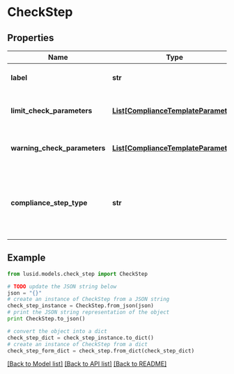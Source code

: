 # CheckStep


## Properties
Name | Type | Description | Notes
------------ | ------------- | ------------- | -------------
**label** | **str** | The label of the compliance step | 
**limit_check_parameters** | [**List[ComplianceTemplateParameter]**](ComplianceTemplateParameter.md) | Parameters required for an absolute limit check | 
**warning_check_parameters** | [**List[ComplianceTemplateParameter]**](ComplianceTemplateParameter.md) | Parameters required for a warning limit check | 
**compliance_step_type** | **str** | . The available values are: FilterStep, GroupByStep, GroupFilterStep, BranchStep, RecombineStep, CheckStep | 

## Example

```python
from lusid.models.check_step import CheckStep

# TODO update the JSON string below
json = "{}"
# create an instance of CheckStep from a JSON string
check_step_instance = CheckStep.from_json(json)
# print the JSON string representation of the object
print CheckStep.to_json()

# convert the object into a dict
check_step_dict = check_step_instance.to_dict()
# create an instance of CheckStep from a dict
check_step_form_dict = check_step.from_dict(check_step_dict)
```
[[Back to Model list]](../README.md#documentation-for-models) [[Back to API list]](../README.md#documentation-for-api-endpoints) [[Back to README]](../README.md)


